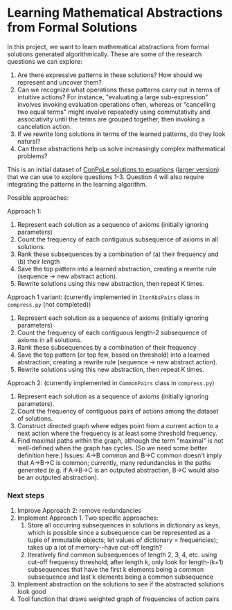 # Learning Mathematical Abstractions from Formal Solutions

In this project, we want to learn mathematical abstractions from formal solutions generated algorithmically. These are some of the research questions we can explore:

1. Are there expressive patterns in these solutions? How should we represent and uncover them?
2. Can we recognize what operations these patterns carry out in terms of intuitive actions? For instance, "evaluating a large sub-expression" involves invoking evaluation operations often, whereas or "cancelling two equal terms" might involve repeatedly using commutativity and associativity until the terms are grouped together, then invoking a cancelation action.
3. If we rewrite long solutions in terms of the learned patterns, do they look natural?
4. Can these abstractions help us solve increasingly complex mathematical problems?

This is an initial dataset of [ConPoLe solutions to equations](https://drive.google.com/file/d/1-5SPDOIrxQ7jpC34sVOTbDfKVxRAJPxY/view?usp=sharing) ([larger version](https://drive.google.com/file/d/11M5ceRy7n3pnX2ORwWXE0uNdgLziSVMm/view?usp=sharing))
that we can use to explore questions 1-3. Question 4 will also require integrating the patterns in the learning algorithm.

Possible approaches:

Approach 1:
1. Represent each solution as a sequence of axioms (initially ignoring parameters)
2. Count the frequency of each contiguous subsequence of axioms in all solutions.
3. Rank these subsequences by a combination of (a) their frequency and (b) their length
4. Save the top pattern into a learned abstraction, creating a rewrite rule (sequence -> new abstract action).
5. Rewrite solutions using this new abstraction, then repeat K times.

Approach 1 variant: (currently implemented in `IterAbsPairs` class in `compress.py` (not completed))
1. Represent each solution as a sequence of axioms (initially ignoring parameters)
2. Count the frequency of each contiguous length-2 subsequence of axioms in all solutions.
3. Rank these subsequences by a combination of their frequency
4. Save the top pattern (or top few, based on threshold) into a learned abstraction, creating a rewrite rule (sequence -> new abstract action).
5. Rewrite solutions using this new abstraction, then repeat K times.

Approach 2: (currently implemented in `CommonPairs` class in `compress.py`)
1. Represent each solution as a sequence of axioms (initially ignoring parameters).
2. Count the frequency of contiguous pairs of actions among the dataset of solutions.
3. Construct directed graph where edges point from a current action to a next action where the frequency is at least some threshold frequency.
4. Find maximal paths within the graph, although the term "maximal" is not well-defined when the graph has cycles. (So we need some better definition here.)
Issues: A->B common and B->C common doesn't imply that A->B->C is common; currently, many redundancies in the paths generated (e.g. if A->B->C is an outputed abstraction, B->C would also be an outputed abstraction).

### Next steps

1. Improve Approach 2: remove redundancies
2. Implement Approach 1. Two specific approaches:
    1. Store all occurring subsequences in solutions in dictionary as keys, which is possible since a subsequence can be represented as a tuple of immutable objects; let values of dictionary = frequencies); takes up a lot of memory--have cut-off length?
    2. Iteratively find common subsequences of length 2, 3, 4, etc. using cut-off frequency threshold; after length k, only look for length-(k+1) subsequences that have the first k elements being a common subsequence and last k elements being a common subsequence
3. Implement abstraction on the solutions to see if the abstracted solutions look good
4. Tool function that draws weighted graph of frequencies of action pairs
